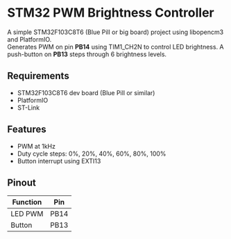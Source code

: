 # STM32 PWM Brightness Controller

A simple STM32F103C8T6 (Blue Pill or big board) project using libopencm3 and PlatformIO.  
Generates PWM on pin **PB14** using TIM1_CH2N to control LED brightness. A push-button on **PB13** steps through 6 brightness levels.

##  Requirements

- STM32F103C8T6 dev board (Blue Pill or similar)
- PlatformIO
- ST-Link 


##  Features

- PWM at 1kHz
- Duty cycle steps: 0%, 20%, 40%, 60%, 80%, 100%
- Button interrupt using EXTI13

##  Pinout

| Function | Pin   |
|----------|-------|
| LED PWM  | PB14  |
| Button   | PB13  |
